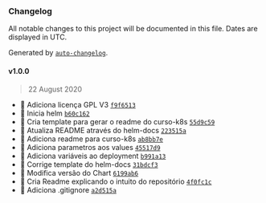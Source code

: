 ### Changelog

All notable changes to this project will be documented in this file. Dates are displayed in UTC.

Generated by [`auto-changelog`](https://github.com/CookPete/auto-changelog).

#### v1.0.0

> 22 August 2020

- :pencil: Adiciona licença GPL V3 [`f9f6513`](https://github.com/borelanjo/helm-curso-k8s/commit/f9f6513c6411edfff66f8792fbb96a8ac2601b49)
- :tada: Inicia helm [`b60c162`](https://github.com/borelanjo/helm-curso-k8s/commit/b60c16255dfc8f5001835b8034fd5388afb90977)
- :wrench: Cria template para gerar o readme do curso-k8s [`55d9c59`](https://github.com/borelanjo/helm-curso-k8s/commit/55d9c599abda508acc6e5001b374c05d9352b1a4)
- :pencil: Atualiza README através do helm-docs [`223515a`](https://github.com/borelanjo/helm-curso-k8s/commit/223515aae7380c321a790be655a1cef6b98ef6c5)
- :pencil: Adiciona readme para curso-k8s [`ab8bb7e`](https://github.com/borelanjo/helm-curso-k8s/commit/ab8bb7e1840a2ea18ca15960979a63a343fd0044)
- :wrench: Adiciona parametros aos values [`45517d9`](https://github.com/borelanjo/helm-curso-k8s/commit/45517d9aae3f9ac48cb42fe5b8a882d077773741)
- :wrench: Adiciona variáveis ao deployment [`b991a13`](https://github.com/borelanjo/helm-curso-k8s/commit/b991a13c8bc1ed57b423b1f6f4712ade4e456a32)
- :bug: Corrige template do helm-docs [`31bdcf3`](https://github.com/borelanjo/helm-curso-k8s/commit/31bdcf3b1213d1da49dc0c8c025054f9baf0e8aa)
- :wrench: Modifica versão do Chart [`6199ab6`](https://github.com/borelanjo/helm-curso-k8s/commit/6199ab640022ca89bd13316719679048b91b3fc0)
- :pencil: Cria Readme explicando o intuito do repositório [`4f0fc1c`](https://github.com/borelanjo/helm-curso-k8s/commit/4f0fc1c47149ee807c04bf6d58c5c18122f48dc9)
- :see_no_evil: Adiciona .gitignore [`a2d515a`](https://github.com/borelanjo/helm-curso-k8s/commit/a2d515a772222c3ee471195604e46a55a3485261)
